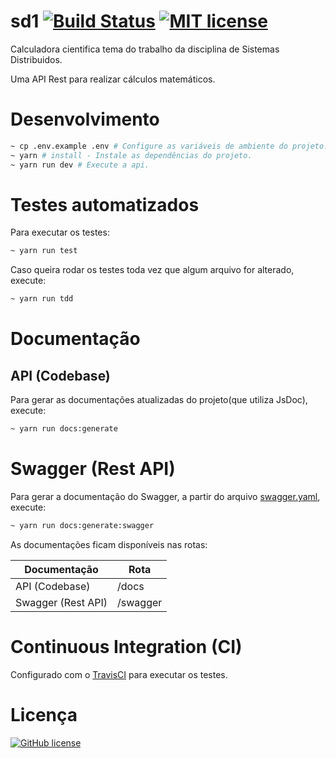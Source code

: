 # sd1 [![Build Status](https://travis-ci.com/otaviotech/sd1.svg?token=MCeACzihHrn4wsggCZWq&branch=master)](https://travis-ci.com/otaviotech/sd1) [![MIT license](https://img.shields.io/badge/License-MIT-blue.svg)](LICENSE)
Calculadora cientifica tema do trabalho da disciplina de Sistemas Distribuidos.

Uma API Rest para realizar cálculos matemáticos.

# Desenvolvimento

```sh
~ cp .env.example .env # Configure as variáveis de ambiente do projeto.
~ yarn # install - Instale as dependências do projeto.
~ yarn run dev # Execute a api.
```

# Testes automatizados

Para executar os testes:

```sh
~ yarn run test
```

Caso queira rodar os testes toda vez que algum arquivo for alterado, execute:

```sh
~ yarn run tdd
```

# Documentação

## API (Codebase)

Para gerar as documentações atualizadas do projeto(que utiliza JsDoc), execute:

```sh
~ yarn run docs:generate
```

# Swagger (Rest API)

Para gerar a documentação do Swagger, a partir do arquivo [swagger.yaml](swagger.yaml), execute:

```sh
~ yarn run docs:generate:swagger
```

As documentações ficam disponíveis nas rotas:


Documentação | Rota
---------|----------
 API (Codebase) | /docs | C1
 Swagger (Rest API) | /swagger | C2

# Continuous Integration (CI)

Configurado com o [TravisCI](https://travis-ci.com) para executar os testes.

# Licença

[![GitHub license](https://img.shields.io/github/license/Naereen/StrapDown.js.svg)](LICENSE)

